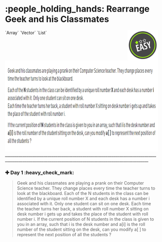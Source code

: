 
<h1>:people_holding_hands: Rearrange Geek and his Classmates</h1>
<img align='right' src="https://github.com/guru-shreyansh/GeeksforGeeks-30-Days-of-Code/blob/main/!DOC!/Easy%231.png" width="100">
`Array`
`Vector`
`List`

<img align='centre' src="https://github.com/guru-shreyansh/GeeksforGeeks-30-Days-of-Code/blob/main/!DOC!/D01.png" height="300">
________________________________________________________________________________________________________________________________________________________
<h3>✚ Day 1 :heavy_check_mark:</h3>
<blockquote>Geek and his classmates are playing a prank on their Computer Science teacher. They change places every time the teacher turns to look at the blackboard.
Each of the N students in the class can be identified by a unique roll number X and each desk has a number i associated with it. Only one student can sit on one desk. 
Each time the teacher turns her back, a student with roll number X sitting on desk number i gets up and takes the place of the student with roll number i.
If the current position of N students in the class is given to you in an array, such that i is the desk number and a[i] is the roll number of the student sitting on the desk, can you modify a[ ] to represent the next position of all the students ?</blockquote>
